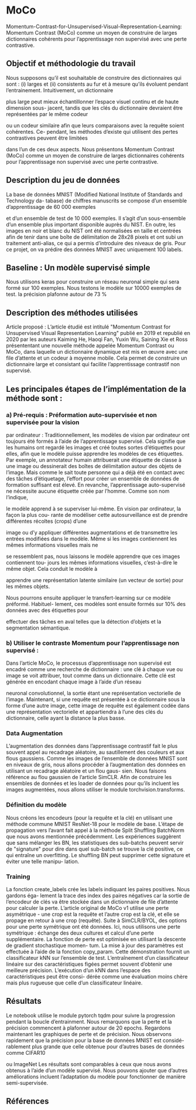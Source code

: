 # MoCo
Momentum-Contrast-for-Unsupervised-Visual-Representation-Learning: Momentum Contrast (MoCo) comme un moyen de construire de larges dictionnaires cohérents pour l’apprentissage non supervisé avec une perte contrastive.

## Objectif et méthodologie du travail 
Nous supposons qu’il est souhaitable de construire des dictionnaires
qui sont : (i) larges et (ii) consistents
au fur et à mesure qu’ils évoluent pendant l’entrainement. Intuitivement, un dictionnaire

plus large peut mieux échantillonner l’espace visuel continu et de haute dimension sous-
jacent, tandis que les clés du dictionnaire devraient être représentées par le même codeur

ou un codeur similaire afin que leurs comparaisons avec la requête soient cohérentes. Ce-
pendant, les méthodes d’existe qui utilisent des pertes contrastives peuvent être limitées

dans l’un de ces deux aspects.
Nous présentons Momentum Contrast (MoCo) comme un moyen de construire de larges
dictionnaires cohérents pour l’apprentissage non supervisé avec une perte contrastive.

## Description du jeu de données

La base de données MNIST (Modified National Institute of Standards and Technology da-
tabase) de chiffres manuscrits se compose d’un ensemble d’apprentissage de 60 000 exemples

et d’un ensemble de test de 10 000 exemples. Il s’agit d’un sous-ensemble d’un ensemble
plus important disponible auprès du NIST. En outre, les images en noir et blanc du NIST
ont été normalisées en taille et centrées afin de tenir dans une boîte de délimitation de
28x28 pixels et ont subi un traitement anti-alias, ce qui a permis d’introduire des niveaux
de gris.
Pour ce projet, on va prédire des données MNIST avec uniquement 100 labels.

## Baseline : Un modèle supervisé simple

Nous utilisons keras pour construire un réseau neuronal simple qui sera formé sur 100
exemples. Nous testons le modèle sur 10000 exemples de test. la précision plafonne autour
de 73 %

## Description des méthodes utilisées
Article proposé :
L’article étudié est intitulé "Momentum Contrast for Unsupervised Visual Representation
Learning"  publié en 2019 et republié en 2020 par les auteurs Kaiming He, Haoqi Fan,
Yuxin Wu, Saining Xie et Ross présententant une nouvelle méthode appelée Momentum
Contrast ou MoCo, dans laquelle un dictionnaire dynamique est mis en œuvre avec une
file d’attente et un codeur à moyenne mobile. Cela permet de construire un dictionnaire
large et consistant qui facilite l’apprentissage contrastif non supervisé.

## Les principales étapes de l’implémentation de la méthode sont :
### a) Pré-requis : Préformation auto-supervisée et non supervisée pour la vision
par ordinateur :
Traditionnellement, les modèles de vision par ordinateur ont toujours été formés à l’aide
de l’apprentissage supervisé. Cela signifie que les humains ont regardé les images et créé
toutes sortes d’étiquettes pour elles, afin que le modèle puisse apprendre les modèles de ces
étiquettes. Par exemple, un annotateur humain attribuerait une étiquette de classe à une
image ou dessinerait des boîtes de délimitation autour des objets de l’image. Mais comme
le sait toute personne qui a déjà été en contact avec des tâches d’étiquetage, l’effort pour
créer un ensemble de données de formation suffisant est élevé. En revanche, l’apprentissage
auto-supervisé ne nécessite aucune étiquette créée par l’homme. Comme son nom l’indique,

le modèle apprend à se superviser lui-même. En vision par ordinateur, la façon la plus cou-
rante de modéliser cette autosurveillance est de prendre différentes récoltes (crops) d’une

image ou d’y appliquer différentes augmentations et de transmettre les entrées modifiées
dans le modèle. Même si les images contiennent les mêmes informations visuelles mais ne

se ressemblent pas, nous laissons le modèle apprendre que ces images contiennent tou-
jours les mêmes informations visuelles, c’est-à-dire le même objet. Cela conduit le modèle à

apprendre une représentation latente similaire (un vecteur de sortie) pour les mêmes objets.

Nous pourrons ensuite appliquer le transfert-learning sur ce modèle préformé. Habituel-
lement, ces modèles sont ensuite formés sur 10% des données avec des étiquettes pour

effectuer des tâches en aval telles que la détection d’objets et la segmentation sémantique.
### b) Utiliser le contraste Momentum pour l’apprentissage non supervisé :
Dans l’article MoCo, le processus d’apprentissage non supervisé est encadré comme
une recherche de dictionnaire : une clé à chaque vue ou image se voit attribuer, tout comme
dans un dictionnaire. Cette clé est générée en encodant chaque image à l’aide d’un réseau

neuronal convolutionnel, la sortie étant une représentation vectorielle de l’image. Maintenant, si une requête est présentée à ce dictionnaire sous la forme d’une autre image, cette
image de requête est également codée dans une représentation vectorielle et appartiendra à
l’une des clés du dictionnaire, celle ayant la distance la plus basse.

### Data Augmentation
L’augmentation des données dans l’apprentissage contrastif fait le plus souvent appel au
recadrage aléatoire, au sautillement des couleurs et aux flous gaussiens.
Comme les images de l’ensemble de données MNIST sont en niveaux de gris, nous allons
procéder à l’augmentation des données en utilisant un recadrage aléatoire et un flou gaus-
sien.
Nous faisons référence au flou gaussien de l’article SimCLR.
Afin de construire les ensembles de données et les loader de données pour qu’ils incluent les
images augmentées, nous allons utiliser le module torchvision.transforms.
### Définition du modèle
Nous créons les encodeurs (pour la requête et la clé) en utilisant une méthode commune
MNIST ResNet-18 pour le modèle de base. L’étape de propagation vers l’avant fait appel
à la méthode Split Shuffling BatchNorm que nous avons mentionnée précédemment.
Les expériences suggèrent que sans mélanger les BN, les statistiques des sub-batchs peuvent
servir de "signature" pour dire dans quel sub-batch se trouve la clé positive, ce qui entraîne
un overfitting. Le shuffling BN peut supprimer cette signature et éviter une telle manipu-
lation.
### Training
La fonction create_labels crée les labels indiquant les paires positives. Nous gardons éga-
lement la trace des index des paires négatives car la sortie de l’encodeur de clés va être
stockée dans un dictionnaire de file d’attente pour calculer la perte.
L’article original de MoCo v1 utilise une perte asymétrique - une crop est la requête et l’autre
crop est la clé, et elle se propage en retour à une crop (requête). Suite à SimCLR/BYOL, des
options pour une perte symétrique ont été données. Ici, nous utilisons une perte symétrique :
échange des deux cultures et calcul d’une perte supplémentaire.
La fonction de perte est optimisée en utilisant la descente de gradient stochastique momen-
tum. La mise à jour des paramètres est effectuée à l’aide de la fonction copy_param.
Cette démonstration fournit un classificateur kNN sur l’ensemble de test. L’entraînement
d’un classificateur linéaire sur des caractéristiques figées permet souvent d’obtenir une
meilleure précision. L’exécution d’un kNN dans l’espace des caractéristiques peut être consi-
dérée comme une évaluation moins chère mais plus rugueuse que celle d’un classificateur linéaire.

## Résultats 
Le notebook utilise le module pytorch tqdm pour suivre la progression pendant la boucle
d’entrainment.
Nous remarquons que la perte et la précision commencent à plafonner autour de 20 epochs.
Regardons maintenant les graphiques de perte et de précision.
Nous observons rapidement que la précision pour la base de données MNIST est considé-
rablement plus grande que celle obtenue pour d’autres bases de données comme CIFAR10

ou ImageNet
Les résultats sont comparables à ceux que nous avons obtenus à l’aide d’un modèle supervisé.
Nous pouvons ajouter que d’autres améliorations incluent l’adaptation du modèle pour
fonctionner de manière semi-supervisée.

## Références




